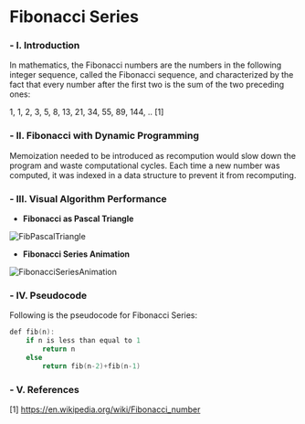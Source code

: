 # Fibonacci Series

### - I. Introduction

In mathematics, the Fibonacci numbers are the numbers in the following integer sequence, called the Fibonacci sequence, and characterized by the fact that every number after the first two is the sum of the two preceding ones:

1, 1, 2, 3, 5, 8, 13, 21, 34, 55, 89, 144, .. [1]

### - II. Fibonacci with Dynamic Programming

Memoization needed to be introduced as recompution would slow down the program and waste computational cycles. Each time a new number was computed, it was indexed in a data structure to prevent it from recomputing.

### - III. Visual Algorithm Performance

- **Fibonacci as Pascal Triangle**

![FibPascalTriangle](https://upload.wikimedia.org/wikipedia/commons/thumb/b/bf/PascalTriangleFibanacci.svg/360px-PascalTriangleFibanacci.svg.png)

- **Fibonacci Series Animation**

![FibonacciSeriesAnimation](https://media.giphy.com/media/6i3sJQBTkwkW4/giphy.gif)

### - IV. Pseudocode

Following is the pseudocode for Fibonacci Series:

```C++
def fib(n):
    if n is less than equal to 1
        return n
    else 
        return fib(n-2)+fib(n-1)
```

### - V. References

[1] https://en.wikipedia.org/wiki/Fibonacci_number